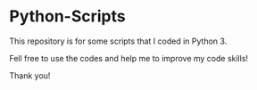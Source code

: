 # Python-Scripts
This repository is for some scripts that I coded in Python 3.

Fell free to use the codes and help me to improve my code skills!

Thank you!

